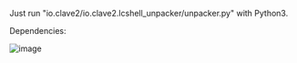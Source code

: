 Just run "io.clave2/io.clave2.lcshell_unpacker/unpacker.py" with Python3.

Dependencies:

![image](https://user-images.githubusercontent.com/2711997/178621672-7cba6a63-bcc1-46e8-bd03-7a3b59386135.png)
